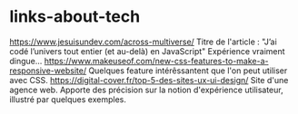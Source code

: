 # links-about-tech
https://www.jesuisundev.com/across-multiverse/ Titre de l'article : "J’ai codé l’univers tout entier (et au-delà) en JavaScript" Expérience vraiment dingue...
https://www.makeuseof.com/new-css-features-to-make-a-responsive-website/ Quelques feature intérêssantent que l'on peut utiliser avec CSS.
https://digital-cover.fr/top-5-des-sites-ux-ui-design/ Site d'une agence web. Apporte des précision sur la notion d'expérience utilisateur, illustré par quelques exemples. 
